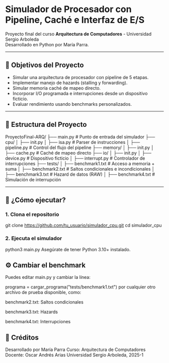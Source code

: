 # Simulador de Procesador con Pipeline, Caché e Interfaz de E/S

Proyecto final del curso **Arquitectura de Computadores** - Universidad Sergio Arboleda  
Desarrollado en Python por María Parra.

---

## 🎯 Objetivos del Proyecto

- Simular una arquitectura de procesador con pipeline de 5 etapas.
- Implementar manejo de hazards (stalling y forwarding).
- Simular memoria caché de mapeo directo.
- Incorporar I/O programada e interrupciones desde un dispositivo ficticio.
- Evaluar rendimiento usando benchmarks personalizados.

---

## 🧱 Estructura del Proyecto
ProyectoFinal-ARQ/
├── main.py # Punto de entrada del simulador
├── cpu/
│ ├── init.py
│ ├── isa.py # Parser de instrucciones
│ ├── pipeline.py # Control del flujo del pipeline
├── memory/
│ ├── init.py
│ ├── cache.py # Caché de mapeo directo
├── io/
│ ├── init.py
│ ├── device.py # Dispositivo ficticio
│ ├── interrupt.py # Controlador de interrupciones
├── tests/
│ ├── benchmark1.txt # Acceso a memoria + suma
│ ├── benchmark2.txt # Saltos condicionales e incondicionales
│ ├── benchmark3.txt # Hazard de datos (RAW)
│ ├── benchmark4.txt # Simulación de interrupción

---

## 🚀 ¿Cómo ejecutar?

### 1. Clona el repositorio

git clone https://github.com/tu_usuario/simulador_cpu.git
cd simulador_cpu

### 2. Ejecuta el simulador

python3 main.py
Asegúrate de tener Python 3.10+ instalado.

## ⚙️ Cambiar el benchmark
Puedes editar main.py y cambiar la línea:

programa = cargar_programa("tests/benchmark1.txt")
por cualquier otro archivo de prueba disponible, como:

benchmark2.txt: Saltos condicionales

benchmark3.txt: Hazards

benchmark4.txt: Interrupciones

## 📝 Créditos
Desarrollado por María Parra
Curso: Arquitectura de Computadores
Docente: Oscar Andrés Arias
Universidad Sergio Arboleda, 2025-1
